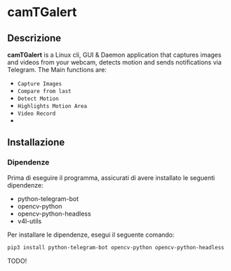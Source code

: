 # camTGalert

## Descrizione
**camTGalert** is a Linux cli, GUI &amp; Daemon application that captures images and videos from your webcam, detects motion and sends notifications via Telegram.
The Main functions are: 
- `Capture Images`
- `Compare from last`
- `Detect Motion`
- `Highlights Motion Area`
- `Video Record`
- 

## Installazione

### Dipendenze
Prima di eseguire il programma, assicurati di avere installato le seguenti dipendenze:
- python-telegram-bot
- opencv-python
- opencv-python-headless
- v4l-utils

Per installare le dipendenze, esegui il seguente comando:
```bash
pip3 install python-telegram-bot opencv-python opencv-python-headless
```

TODO!
